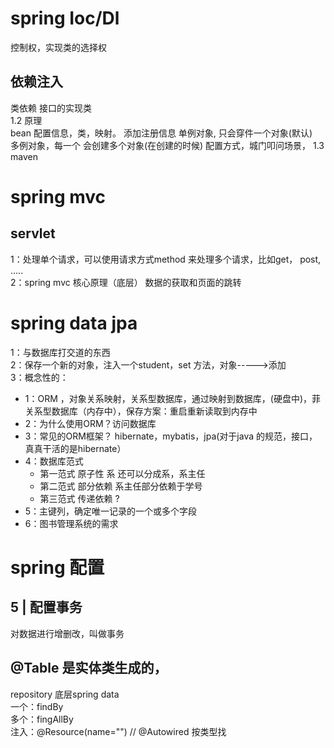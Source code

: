 # spring Ioc/Dl 
控制权，实现类的选择权

## 依赖注入
类依赖 接口的实现类   
1.2 原理  
bean 配置信息，类，映射。  添加注册信息
单例对象, 只会穿件一个对象(默认)  
多例对象，每一个 会创建多个对象(在创建的时候)
配置方式，城门叩问场景，
1.3 maven 

# spring mvc
## servlet 
1：处理单个请求，可以使用请求方式method 来处理多个请求，比如get， post, .....  
2：spring mvc 核心原理（底层） 数据的获取和页面的跳转

# spring data jpa
1：与数据库打交道的东西  
2：保存一个新的对象，注入一个student，set 方法，对象----->添加   
3：概念性的：  
- 1：ORM ，对象关系映射，关系型数据库，通过映射到数据库，(硬盘中)，菲关系型数据库（内存中），保存方案：重启重新读取到内存中
- 2：为什么使用ORM？访问数据库
- 3：常见的ORM框架？
hibernate，mybatis，jpa(对于java 的规范，接口，真真干活的是hibernate）  
- 4：数据库范式
    - 第一范式 原子性 系 还可以分成系，系主任
    - 第二范式 部分依赖 系主任部分依赖于学号
    - 第三范式 传递依赖 ?
- 5：主键列，确定唯一记录的一个或多个字段
- 6：图书管理系统的需求

# spring 配置
## 5 | 配置事务
对数据进行增删改，叫做事务
## @Table 是实体类生成的，

repository 底层spring data  
一个：findBy  
多个：fingAllBy  
注入：@Resource(name="")  // @Autowired 按类型找